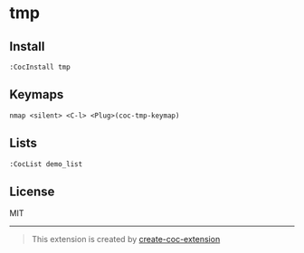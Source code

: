 # tmp



## Install

`:CocInstall tmp`

## Keymaps

`nmap <silent> <C-l> <Plug>(coc-tmp-keymap)`

## Lists

`:CocList demo_list`

## License

MIT

---

> This extension is created by [create-coc-extension](https://github.com/fannheyward/create-coc-extension)
